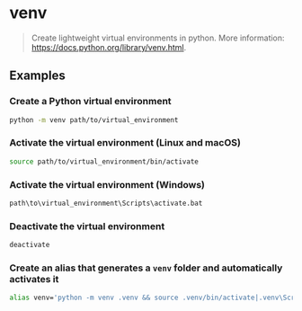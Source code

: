 # venv

> Create lightweight virtual environments in python. More information: <https://docs.python.org/library/venv.html>.

## Examples

### Create a Python virtual environment

```bash
python -m venv path/to/virtual_environment
```

### Activate the virtual environment (Linux and macOS)

```bash
source path/to/virtual_environment/bin/activate
```

### Activate the virtual environment (Windows)

```bash
path\to\virtual_environment\Scripts\activate.bat
```

### Deactivate the virtual environment

```bash
deactivate
```

### Create an alias that generates a `venv` folder and automatically activates it

```bash
alias venv='python -m venv .venv && source .venv/bin/activate|.venv\Scripts\activate.bat'
```
